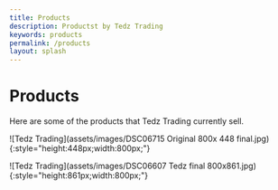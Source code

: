 ```yaml
---
title: Products
description: Productst by Tedz Trading
keywords: products
permalink: /products
layout: splash
---
```

# Products



Here are some of the products that Tedz Trading currently sell.

![Tedz Trading](assets/images/DSC06715 Original 800x 448 final.jpg){:style="height:448px;width:800px;"}

![Tedz Trading](assets/images/DSC06607 Tedz final 800x861.jpg){:style="height:861px;width:800px;"}



